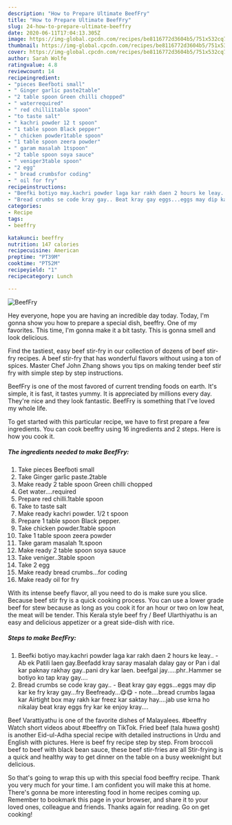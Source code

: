```yaml
---
description: "How to Prepare Ultimate BeefFry"
title: "How to Prepare Ultimate BeefFry"
slug: 24-how-to-prepare-ultimate-beeffry
date: 2020-06-11T17:04:13.305Z
image: https://img-global.cpcdn.com/recipes/be8116772d3604b5/751x532cq70/beeffry-recipe-main-photo.jpg
thumbnail: https://img-global.cpcdn.com/recipes/be8116772d3604b5/751x532cq70/beeffry-recipe-main-photo.jpg
cover: https://img-global.cpcdn.com/recipes/be8116772d3604b5/751x532cq70/beeffry-recipe-main-photo.jpg
author: Sarah Wolfe
ratingvalue: 4.8
reviewcount: 14
recipeingredient:
- "pieces Beefboti small"
- " Ginger garlic paste2table"
- "2 table spoon Green chilli chopped"
- " waterrequired"
- " red chilli1table spoon"
- "to taste salt"
- " kachri powder 12 t spoon"
- "1 table spoon Black pepper"
- " chicken powder1table spoon"
- "1 table spoon zeera powder"
- " garam masalah 1tspoon"
- "2 table spoon soya sauce"
- " veniger3table spoon"
- "2 egg"
- " bread crumbsfor coding"
- " oil for fry"
recipeinstructions:
- "Beefki botiyo may.kachri powder laga kar rakh daen 2 hours ke leay.. Ab ek Patili laen gay.Beefadd kray saray masalah dalay gay or Pan i dal kar paknay rakhay gay..pani dry kar laen. beefgal jay.....phr..Hammer se botiyo ko tap kray gay...."
- "Bread crumbs se code kray gay.. Beat kray gay eggs...eggs may dip kar ke fry kray gay...fry Beefready...😋😋 note....bread crumbs lagaa kar Airtight box may rakh kar freez kar saktay hay....jab use krna ho nikalay beat kray eggs fry kar ke enjoy kray...."
categories:
- Recipe
tags:
- beeffry

katakunci: beeffry 
nutrition: 147 calories
recipecuisine: American
preptime: "PT39M"
cooktime: "PT52M"
recipeyield: "1"
recipecategory: Lunch

---
```



![BeefFry](https://img-global.cpcdn.com/recipes/be8116772d3604b5/751x532cq70/beeffry-recipe-main-photo.jpg)

Hey everyone, hope you are having an incredible day today. Today, I'm gonna show you how to prepare a special dish, beeffry. One of my favorites. This time, I'm gonna make it a bit tasty. This is gonna smell and look delicious.

Find the tastiest, easy beef stir-fry in our collection of dozens of beef stir-fry recipes. A beef stir-fry that has wonderful flavors without using a ton of spices. Master Chef John Zhang shows you tips on making tender beef stir fry with simple step by step instructions.

BeefFry is one of the most favored of current trending foods on earth. It's simple, it is fast, it tastes yummy. It is appreciated by millions every day. They're nice and they look fantastic. BeefFry is something that I've loved my whole life.


To get started with this particular recipe, we have to first prepare a few ingredients. You can cook beeffry using 16 ingredients and 2 steps. Here is how you cook it.

<!--inarticleads1-->

##### The ingredients needed to make BeefFry:

1. Take pieces Beefboti small
1. Take  Ginger garlic paste.2table
1. Make ready 2 table spoon Green chilli chopped
1. Get  water....required
1. Prepare  red chilli.1table spoon
1. Take to taste salt
1. Make ready  kachri powder. 1/2 t spoon
1. Prepare 1 table spoon Black pepper.
1. Take  chicken powder.1table spoon
1. Take 1 table spoon zeera powder
1. Take  garam masalah 1t.spoon
1. Make ready 2 table spoon soya sauce
1. Take  veniger..3table spoon
1. Take 2 egg
1. Make ready  bread crumbs...for coding
1. Make ready  oil for fry


With its intense beefy flavor, all you need to do is make sure you slice. Because beef stir fry is a quick cooking process. You can use a lower grade beef for stew because as long as you cook it for an hour or two on low heat, the meat will be tender. This Kerala style beef fry / Beef Ularthiyathu is an easy and delicious appetizer or a great side-dish with rice. 

<!--inarticleads2-->

##### Steps to make BeefFry:

1. Beefki botiyo may.kachri powder laga kar rakh daen 2 hours ke leay.. - Ab ek Patili laen gay.Beefadd kray saray masalah dalay gay or Pan i dal kar paknay rakhay gay..pani dry kar laen. beefgal jay.....phr..Hammer se botiyo ko tap kray gay....
1. Bread crumbs se code kray gay.. - Beat kray gay eggs...eggs may dip kar ke fry kray gay...fry Beefready...😋😋 - note....bread crumbs lagaa kar Airtight box may rakh kar freez kar saktay hay....jab use krna ho nikalay beat kray eggs fry kar ke enjoy kray....


Beef Varattiyathu is one of the favorite dishes of Malayalees. #beeffry Watch short videos about #beeffry on TikTok. Fried beef (tala huwa gosht) is another Eid-ul-Adha special recipe with detailed instructions in Urdu and English with pictures. Here is beef fry recipe step by step. From broccoli beef to beef with black bean sauce, these beef stir-fries are all Stir-frying is a quick and healthy way to get dinner on the table on a busy weeknight but delicious. 

So that's going to wrap this up with this special food beeffry recipe. Thank you very much for your time. I am confident you will make this at home. There's gonna be more interesting food in home recipes coming up. Remember to bookmark this page in your browser, and share it to your loved ones, colleague and friends. Thanks again for reading. Go on get cooking!
